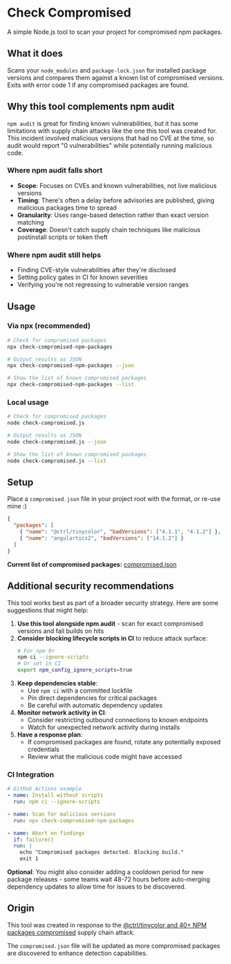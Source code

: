 # Check Compromised

A simple Node.js tool to scan your project for compromised npm packages.

## What it does

Scans your `node_modules` and `package-lock.json` for installed package versions and compares them against a known list of compromised versions. Exits with error code 1 if any compromised packages are found.

## Why this tool complements npm audit

`npm audit` is great for finding known vulnerabilities, but it has some limitations with supply chain attacks like the one this tool was created for. This incident involved malicious versions that had no CVE at the time, so audit would report "0 vulnerabilities" while potentially running malicious code.

### Where npm audit falls short

* **Scope**: Focuses on CVEs and known vulnerabilities, not live malicious versions
* **Timing**: There's often a delay before advisories are published, giving malicious packages time to spread
* **Granularity**: Uses range-based detection rather than exact version matching
* **Coverage**: Doesn't catch supply chain techniques like malicious postinstall scripts or token theft

### Where npm audit still helps

* Finding CVE-style vulnerabilities after they're disclosed
* Setting policy gates in CI for known severities  
* Verifying you're not regressing to vulnerable version ranges

## Usage

### Via npx (recommended)
```bash
# Check for compromised packages
npx check-compromised-npm-packages

# Output results as JSON
npx check-compromised-npm-packages --json

# Show the list of known compromised packages
npx check-compromised-npm-packages --list
```

### Local usage
```bash
# Check for compromised packages
node check-compromised.js

# Output results as JSON
node check-compromised.js --json

# Show the list of known compromised packages
node check-compromised.js --list
```

## Setup

Place a `compromised.json` file in your project root with the format, or re-use mine :)

```json
{
  "packages": [
    { "name": "@ctrl/tinycolor", "badVersions": ["4.1.1", "4.1.2"] },
    { "name": "angulartics2", "badVersions": ["14.1.2"] }
  ]
}
```

**Current list of compromised packages:** [compromised.json](./compromised.json)

## Additional security recommendations

This tool works best as part of a broader security strategy. Here are some suggestions that might help:

1. **Use this tool alongside npm audit** - scan for exact compromised versions and fail builds on hits
2. **Consider blocking lifecycle scripts in CI** to reduce attack surface:
   ```bash
   # For npm 8+
   npm ci --ignore-scripts
   # Or set in CI
   export npm_config_ignore_scripts=true
   ```
3. **Keep dependencies stable**:
   - Use `npm ci` with a committed lockfile
   - Pin direct dependencies for critical packages
   - Be careful with automatic dependency updates
4. **Monitor network activity in CI**:
   - Consider restricting outbound connections to known endpoints
   - Watch for unexpected network activity during installs
5. **Have a response plan**:
   - If compromised packages are found, rotate any potentially exposed credentials
   - Review what the malicious code might have accessed

### CI Integration

```yaml
# GitHub Actions example
- name: Install without scripts
  run: npm ci --ignore-scripts

- name: Scan for malicious versions
  run: npx check-compromised-npm-packages

- name: Abort on findings
  if: failure()
  run: |
    echo "Compromised packages detected. Blocking build."
    exit 1
```

**Optional**: You might also consider adding a cooldown period for new package releases - some teams wait 48-72 hours before auto-merging dependency updates to allow time for issues to be discovered.

## Origin

This tool was created in response to the [@ctrl/tinycolor and 40+ NPM packages compromised](https://www.stepsecurity.io/blog/ctrl-tinycolor-and-40-npm-packages-compromised) supply chain attack.

The `compromised.json` file will be updated as more compromised packages are discovered to enhance detection capabilities.
